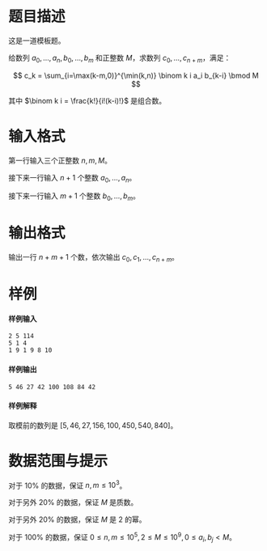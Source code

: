 
# 题目描述

这是一道模板题。

给数列 $a_0, \dots, a_n, b_0, \dots, b_m$ 和正整数 $M$，求数列 $c_0, \dots, c_{n+m}$，满足：

$$
c_k = \sum_{i=\max(k-m,0)}^{\min(k,n)} \binom k i a_i b_{k-i} \bmod M
$$

其中 $\binom k i = \frac{k!}{i!(k-i)!}$ 是组合数。

# 输入格式

第一行输入三个正整数 $n, m, M$。

接下来一行输入 $n + 1$ 个整数 $a_0, \dots, a_n$。

接下来一行输入 $m + 1$ 个整数 $b_0, \dots, b_m$。


# 输出格式

输出一行 $n + m + 1$ 个数，依次输出 $c_0, c_1, \dots, c_{n+m}$。

# 样例

#### 样例输入

```plain
2 5 114
5 1 4
1 9 1 9 8 10
```

#### 样例输出

```plain
5 46 27 42 100 108 84 42
```

#### 样例解释

取模前的数列是 $[5, 46, 27, 156, 100, 450, 540, 840]$。


# 数据范围与提示

对于 $10\%$ 的数据，保证 $n,m\le 10^3$。

对于另外 $20\%$ 的数据，保证 $M$ 是质数。

对于另外 $20\%$ 的数据，保证 $M$ 是 $2$ 的幂。

对于 $100\%$ 的数据，保证 $0\le n, m\le 10^5, 2\le M\le 10^9, 0\le a_i, b_j < M$。

